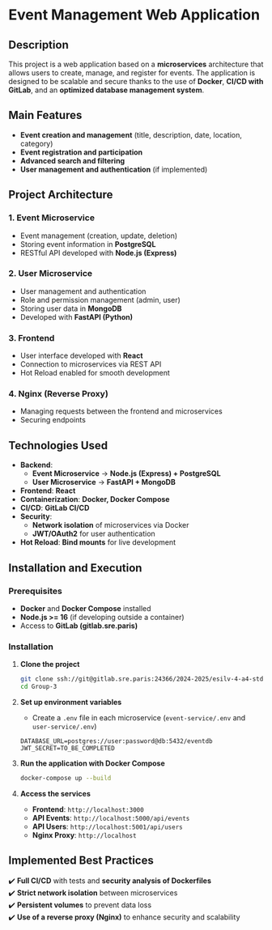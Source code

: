 # Event Management Web Application

## Description
This project is a web application based on a **microservices** architecture that allows users to create, manage, and register for events. The application is designed to be scalable and secure thanks to the use of **Docker**, **CI/CD with GitLab**, and an **optimized database management system**.

## Main Features
- **Event creation and management** (title, description, date, location, category)
- **Event registration and participation**
- **Advanced search and filtering**
- **User management and authentication** (if implemented)

## Project Architecture

### **1. Event Microservice**
- Event management (creation, update, deletion)
- Storing event information in **PostgreSQL**
- RESTful API developed with **Node.js (Express)**

### **2. User Microservice**
- User management and authentication
- Role and permission management (admin, user)
- Storing user data in **MongoDB**
- Developed with **FastAPI (Python)**

### **3. Frontend**
- User interface developed with **React**
- Connection to microservices via REST API
- Hot Reload enabled for smooth development

### **4. Nginx (Reverse Proxy)**
- Managing requests between the frontend and microservices
- Securing endpoints

## Technologies Used
- **Backend**:
  - **Event Microservice** → **Node.js (Express) + PostgreSQL**
  - **User Microservice** → **FastAPI + MongoDB**
- **Frontend**: **React**
- **Containerization**: **Docker, Docker Compose**
- **CI/CD**: **GitLab CI/CD**
- **Security**:
  - **Network isolation** of microservices via Docker
  - **JWT/OAuth2** for user authentication
- **Hot Reload**: **Bind mounts** for live development

## Installation and Execution

### **Prerequisites**
- **Docker** and **Docker Compose** installed
- **Node.js >= 16** (if developing outside a container)
- Access to **GitLab (gitlab.sre.paris)**

### **Installation**
1. **Clone the project**
   ```sh
   git clone ssh://git@gitlab.sre.paris:24366/2024-2025/esilv-4-a4-std-cdof4/Group-3.git
   cd Group-3
   ```

2. **Set up environment variables**
   - Create a `.env` file in each microservice (`event-service/.env` and `user-service/.env`)
   ```
   DATABASE_URL=postgres://user:password@db:5432/eventdb
   JWT_SECRET=TO_BE_COMPLETED
   ```

3. **Run the application with Docker Compose**
   ```sh
   docker-compose up --build
   ```

4. **Access the services**
   - **Frontend**: `http://localhost:3000`
   - **API Events**: `http://localhost:5000/api/events`
   - **API Users**: `http://localhost:5001/api/users`
   - **Nginx Proxy**: `http://localhost`

## Implemented Best Practices
✔️ **Full CI/CD** with tests and **security analysis of Dockerfiles**  
✔️ **Strict network isolation** between microservices  
✔️ **Persistent volumes** to prevent data loss  
✔️ **Use of a reverse proxy (Nginx)** to enhance security and scalability  
